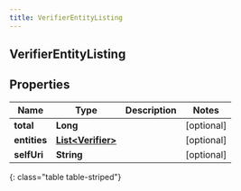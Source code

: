 ```yaml
---
title: VerifierEntityListing
---
```

## VerifierEntityListing


## Properties

| Name | Type | Description | Notes |
| ------------ | ------------- | ------------- | ------------- |
| **total** | <!----><!---->**Long**<!----> |  |  [optional] |
| **entities** | <!----><!---->[**List&lt;Verifier&gt;**](Verifier.html)<!----> |  |  [optional] |
| **selfUri** | <!----><!---->**String**<!----> |  |  [optional] |
{: class="table table-striped"}



